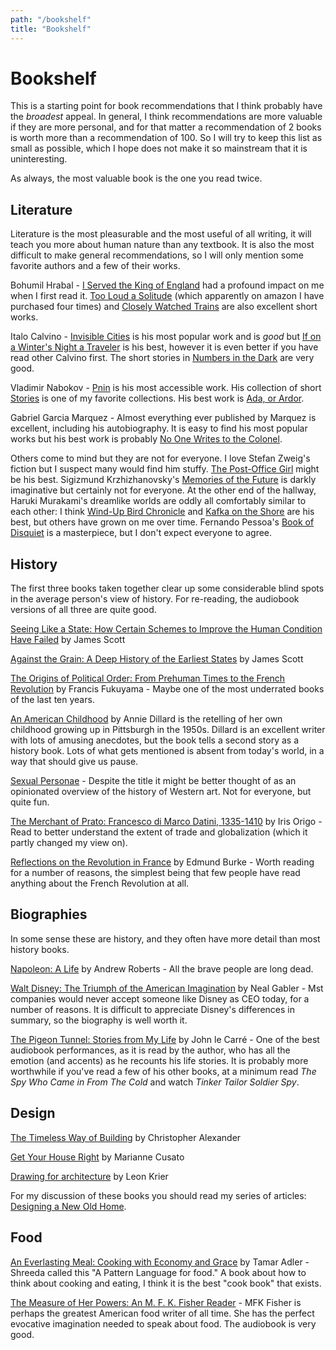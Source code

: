 ```yaml
---
path: "/bookshelf"
title: "Bookshelf"
---
```


# Bookshelf

This is a starting point for book recommendations that I think probably have the *broadest* appeal. In general, I think recommendations are more valuable if they are more personal, and for that matter a recommendation of 2 books is worth more than a recommendation of 100. So I will try to keep this list as small as possible, which I hope does not make it so mainstream that it is uninteresting.

As always, the most valuable book is the one you read twice.

## Literature

Literature is the most pleasurable and the most useful of all writing, it will teach you more about human nature than any textbook. It is also the most difficult to make general recommendations, so I will only mention some favorite authors and a few of their works.

Bohumil Hrabal - [I Served the King of England](https://amzn.to/39p9eB6) had a profound impact on me when I first read it. [Too Loud a Solitude](https://amzn.to/3nWKRyW) (which apparently on amazon I have purchased four times) and [Closely Watched Trains](https://amzn.to/2JmKYom) are also excellent short works.

Italo Calvino - [Invisible Cities](https://amzn.to/33RCeOr) is his most popular work and is *good* but [If on a Winter's Night a Traveler](https://amzn.to/2JKeN2F) is his best, however it is even better if you have read other Calvino first. The short stories in [Numbers in the Dark](https://amzn.to/3gjTctO) are very good.

Vladimir Nabokov - [Pnin](https://amzn.to/3gmamaq) is his most accessible work. His collection of short [Stories](https://amzn.to/2VHPsJj) is one of my favorite collections. His best work is [Ada, or Ardor](https://amzn.to/2L5Xvxi).

Gabriel Garcia Marquez - Almost everything ever published by Marquez is excellent, including his autobiography. It is easy to find his most popular works but his best work is probably [No One Writes to the Colonel](https://amzn.to/33RxnwR).

Others come to mind but they are not for everyone. I love Stefan Zweig's fiction but I suspect many would find him stuffy. [The Post-Office Girl](https://amzn.to/3qwvdw9) might be his best. Sigizmund Krzhizhanovsky's [Memories of the Future](https://amzn.to/3gh2SoW) is darkly imaginative but certainly not for everyone. At the other end of the hallway, Haruki Murakami's dreamlike worlds are oddly all comfortably similar to each other: I think [Wind-Up Bird Chronicle](https://amzn.to/2JT1DQS) and [Kafka on the Shore](https://amzn.to/2LeLUfy) are his best, but others have grown on me over time. Fernando Pessoa's [Book of Disquiet](https://amzn.to/3gyXLk6) is a masterpiece, but I don't expect everyone to agree.


## History

The first three books taken together clear up some considerable blind spots in the average person's view of history. For re-reading, the audiobook versions of all three are quite good.

[Seeing Like a State: How Certain Schemes to Improve the Human Condition Have Failed](https://amzn.to/2KPcg7G) by James Scott

[Against the Grain: A Deep History of the Earliest States](https://amzn.to/3mgesmA) by James Scott

[The Origins of Political Order: From Prehuman Times to the French Revolution](https://amzn.to/3mi4QaV) by Francis Fukuyama - Maybe one of the most underrated books of the last ten years.

[An American Childhood](https://amzn.to/3q8uMIj) by Annie Dillard is the retelling of her own childhood growing up in Pittsburgh in the 1950s. Dillard is an excellent writer with lots of amusing anecdotes, but the book tells a second story as a history book. Lots of what gets mentioned is absent from today's world, in a way that should give us pause.

[Sexual Personae](https://amzn.to/3lcv1yd) - Despite the title it might be better thought of as an opinionated overview of the history of Western art. Not for everyone, but quite fun.

[The Merchant of Prato: Francesco di Marco Datini, 1335-1410](https://amzn.to/3o2KQth) by Iris Origo - Read to better understand the extent of trade and globalization (which it partly changed my view on).

[Reflections on the Revolution in France](https://amzn.to/3oySEmS) by Edmund Burke - Worth reading for a number of reasons, the simplest being that few people have read anything about the French Revolution at all.

## Biographies

In some sense these are history, and they often have more detail than most history books.

[Napoleon: A Life](https://amzn.to/2W5xCQp) by Andrew Roberts - All the brave people are long dead.

[Walt Disney: The Triumph of the American Imagination](https://amzn.to/3gD3VQ4) by Neal Gabler - Mst companies would never accept someone like Disney as CEO today, for a number of reasons. It is difficult to appreciate Disney's differences in summary, so the biography is well worth it.

[The Pigeon Tunnel: Stories from My Life](https://amzn.to/2LfMvxp) by John le Carré - One of the best audiobook performances, as it is read by the author, who has all the emotion (and accents) as he recounts his life stories. It is probably more worthwhile if you've read a few of his other books, at a minimum read *The Spy Who Came in From The Cold* and watch *Tinker Tailor Soldier Spy*.

## Design

[The Timeless Way of Building](https://amzn.to/2Vc8SWf) by Christopher Alexander

[Get Your House Right](https://amzn.to/3qb4tkz) by Marianne Cusato

[Drawing for architecture](https://amzn.to/3fICnZc) by Leon Krier

For my discussion of these books you should read my series of articles: [Designing a New Old Home](https://medium.com/@simon.sarris/designing-a-new-old-home-part-1-cf298b58ed41).

## Food

[An Everlasting Meal: Cooking with Economy and Grace](https://amzn.to/3q55jzD) by Tamar Adler - Shreeda called this "A Pattern Language for food." A book about how to think about cooking and eating, I think it is the best "cook book" that exists.

[The Measure of Her Powers: An M. F. K. Fisher Reader](https://amzn.to/33ZLoIK) - MFK Fisher is perhaps the greatest American food writer of all time. She has the perfect evocative imagination needed to speak about food. The audiobook is very good.

